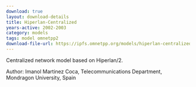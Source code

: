 ```yaml
---
download: true
layout: download-details
title: Hiperlan-Centralized
years-active: 2002-2003
category: models
tags: model omnetpp2
download-file-url: https://ipfs.omnetpp.org/models/hiperlan-centralized-0.9-src.tgz
---
```


Centralized network model based on Hiperlan/2.

Author: Imanol Martinez Coca, Telecommunications Department, Mondragon
University, Spain
